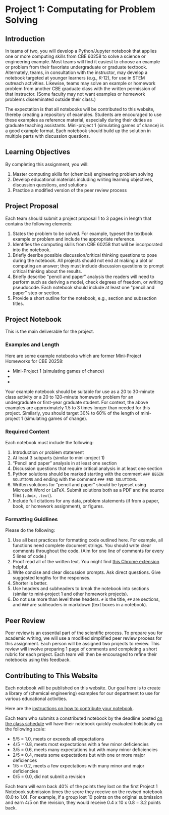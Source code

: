 # Project 1: Computating for Problem Solving

## Introduction

In teams of two, you will develop a Python/Jupyter notebook that applies one or more computing skills from CBE 60258 to solve a science or engineering example. Most teams will find it easiest to choose an example or problem from their favoriate undergraduate or graduate textbook. Alternately, teams, in consultation with the instructor, may develop a notebook targeted at younger learners (e.g., K-12), for use in STEM outreach activities. Likewise, teams may solve an example or homework problem from another CBE graduate class with the written permission of that instructor. (Some faculty may not want examples or homework problems disseminated outside their class.)

The expectation is that all notebooks will be contributed to this website, thereby creating a repository of examples. Students are encouraged to use these examples as reference material, especially during their duties as graduate teaching assistants. Mini-project 1 (simulating games of chance) is a good example format. Each notebook should build up the solution in multiple parts with discussion questions.

## Learning Objectives

By completing this assignment, you will:
1. Master computing skills for (chemical) engineering problem solving
2. Develop educational materials including writing learning objectives, discussion questions, and solutions
3. Practice a modified version of the peer review process

## Project Proposal

Each team should submit a project proposal 1 to 3 pages in length that contains the following elements:
1. States the problem to be solved. For example, typeset the textbook example or problem and include the appropriate reference.
2. Identifies the computing skills from CBE 60258 that will be incorporated into the notebook.
3. Briefly desribe possible discussion/critical thinking questions to pose during the notebook. All projects should not end at making a plot or computing an answer; they must include discussion questions to prompt critical thinking about the results.
4. Briefly describe "pencil and paper" analysis the readers will need to perform such as deriving a model, check degrees of freedom, or writing pseudocode. Each notebook should include at least one "pencil and paper" step or section.
5. Provide a short outline for the notebook, e.g., section and subsection titles.

## Project Notebook

This is the main deliverable for the project.

### Examples and Length

Here are some example notebooks which are former Mini-Project Homeworks for CBE 20258:
* Mini-Project 1 (simulating games of chance)
* [](../07/Application-Inertial-Navigation-Systems.ipynb)
* [](../15/Nonlinear-Case-Study-Adsorptive-Membranes.ipynb)

Your example notebook should be suitable for use as a 20 to 30-minute class activity or a 20 to 120-minute homework problem for an undergraduate or first-year graduate student. For context, the above examples are approximately 1.5 to 3 times longer than needed for this project. Similarly, you should target 30% to 60% of the length of mini-project 1 (simulating games of change).

### Required Content

Each notebook must include the following:
1. Introduction or problem statement
2. At least 3 subparts (similar to mini-project 1)
3. “Pencil and paper” analysis in at least one section
4. Discussion questions that require critical analysis in at least one section
5. Python solutions should be marked starting with the comment `### BEGIN SOLUTIONS` and ending with the comment `### END SOLUTIONS`.
6. Written solutions for “pencil and paper” should be typeset using Microsoft Word or LaTeX. Submit solutions both as a PDF and the source files (`.docx`, `.text`).
7. Include full citations for any data, problem statements (if from a paper, book, or homework assignment), or figures.

### Formatting Guidlines

Please do the following:
1. Use all best practices for formatting code outlined here. For example, all functions need complete document strings. You should write clear comments throughout the code. (Aim for one line of comments for every 5 lines of code.) 
2. Proof read all of the written text. You might find [this Chrome extension](https://chrome.google.com/webstore/detail/colab-spellcheck/ibnfomklkmoocmbmjlddagkippmndioc) helpful.
3. Write concise and clear discussion prompts. Ask direct questions. Give suggested lengths for the responses.
4. Shorter is better.
5. Use headers and subheaders to break the notebook into sections (similar to mini-project 1 and other homework projects).
6. Do not use more than level three headers. `#` is the title, `##` are sections, and `###` are subheaders in markdown (text boxes in a notebook).

## Peer Review

Peer review is an essential part of the scientific process. To prepare you for academic writing, we will use a modified simplified peer review process for this assignment. Each person will be assigned two projects to review. This review will involve preparing 1 page of comments and completing a short rubric for each project. Each team will then be encouraged to refine their notebooks using this feedback.

## Contributing to This Website

Each notebook will be published on this website. Our goal here is to create a library of (chemical engineering) examples for our department to use for various educational activities.

Here are the [instructions on how to contribute your notebook](../contrib/contribute.md).

Each team who submits a constributed notebook by the deadline posted [on the class schedule](../60258-organization/schedule.md) will have their notebook quickly evaluated holistically on the following scale:
* 5/5 = 1.0, meets or exceeds all expectations
* 4/5 = 0.8, meets most expectations with a few minor deficiencies
* 3/5 = 0.6, meets many expectations but with many minor deficiencies
* 2/5 = 0.4, meets some expectations but with one or more major deficiences
* 1/5 = 0.2, meets a few expectations with many minor and major deficiencies
* 0/5 = 0.0, did not submit a revision

Each team will earn back 40% of the points they lost on the first Project 1 Notebook submission times the score they receive on the revised notebook (0.0 to 1.0). For example, if a group lost 10 points on the original submission and earn 4/5 on the revision, they would receive 0.4 x 10 x 0.8 = 3.2 points back.